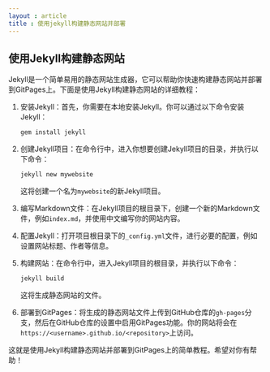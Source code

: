 ```yaml
---
layout : article
title : 使用jekyll构建静态网站并部署
---
```

## 使用Jekyll构建静态网站

Jekyll是一个简单易用的静态网站生成器，它可以帮助你快速构建静态网站并部署到GitPages上。下面是使用Jekyll构建静态网站的详细教程：

1. 安装Jekyll：首先，你需要在本地安装Jekyll。你可以通过以下命令安装Jekyll：

    ```bash
    gem install jekyll
    ```

2. 创建Jekyll项目：在命令行中，进入你想要创建Jekyll项目的目录，并执行以下命令：

    ```bash
    jekyll new mywebsite
    ```

    这将创建一个名为`mywebsite`的新Jekyll项目。

3. 编写Markdown文件：在Jekyll项目的根目录下，创建一个新的Markdown文件，例如`index.md`，并使用中文编写你的网站内容。

4. 配置Jekyll：打开项目根目录下的`_config.yml`文件，进行必要的配置，例如设置网站标题、作者等信息。

5. 构建网站：在命令行中，进入Jekyll项目的根目录，并执行以下命令：

    ```bash
    jekyll build
    ```

    这将生成静态网站的文件。

6. 部署到GitPages：将生成的静态网站文件上传到GitHub仓库的`gh-pages`分支，然后在GitHub仓库的设置中启用GitPages功能。你的网站将会在`https://<username>.github.io/<repository>`上访问。

这就是使用Jekyll构建静态网站并部署到GitPages上的简单教程。希望对你有帮助！
